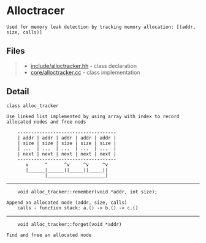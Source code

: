 # Alloctracer

	Used for memory leak detection by tracking memory allocation: [(addr, size, calls)]

## Files

> * [include/alloctracker.hh](include/alloctracker.hh) - class declaration
> * [core/alloctracker.cc](core/alloctracker.cc) - class implementation

## Detail

	class alloc_tracker

	Use linked list implemented by using array with index to record allocated nodes and free nods

```
	------------------------------------
	| addr | addr | addr | addr | addr |
	| size | size | size | size | size |
	| ...  | ...  | ...  | ...  | ...  |
	| next | next | next | next | next |
	------------------------------------
	   v      ^      ^v     ^v     ^v
	   |______|______||_____||_____||
	          |_____________________|
```

---

```
	void alloc_tracker::remember(void *addr, int size);
```
	
	Append an allocated node (addr, size, calls)
		calls - function stack: a.() -> b.() -> c.()

---

```
	void alloc_tracker::forget(void *addr)
```

	Find and free an allocated node